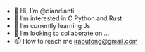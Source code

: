 - 👋 Hi, I’m @diandianti
- 👀 I’m interested in C Python and Rust
- 🌱 I’m currently learning Js
- 💞️ I’m looking to collaborate on ...
- 📫 How to reach me irabutong@gmail.com

<!---
diandianti/diandianti is a ✨ special ✨ repository because its `README.md` (this file) appears on your GitHub profile.
You can click the Preview link to take a look at your changes.
--->
